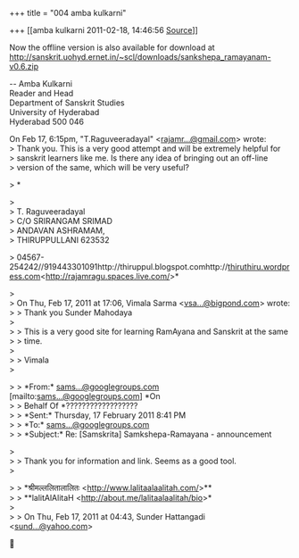 +++
title = "004 amba kulkarni"

+++
[[amba kulkarni	2011-02-18, 14:46:56 [Source](https://groups.google.com/g/samskrita/c/KwctAiznPtk)]]



Now the offline version is also available for download at  
<http://sanskrit.uohyd.ernet.in/~scl/downloads/sankshepa_ramayanam-v0.6.zip>  
  
-- Amba Kulkarni  
Reader and Head  
Department of Sanskrit Studies  
University of Hyderabad  
Hyderabad 500 046  

  
  
On Feb 17, 6:15pm, "T.Raguveeradayal" \<[rajamr...@gmail.com]()\> wrote:  
\> Thank you. This is a very good attempt and will be extremely helpful for  
\> sanskrit learners like me. Is there any idea of bringing out an off-line  
\> version of the same, which will be very useful?  

\> \*  

\>  
\> T. Raguveeradayal  
\> C/O SRIRANGAM SRIMAD  
\> ANDAVAN ASHRAMAM,  
\> THIRUPPULLANI 623532  

\> 04567-254242//919443301091http://thiruppul.blogspot.comhttp://[thiruthiru.wordpress.com](http://thiruthiru.wordpress.com)\<<http://rajamragu.spaces.live.com/>\>\*  

\>  
\> On Thu, Feb 17, 2011 at 17:06, Vimala Sarma \<[vsa...@bigpond.com]()\> wrote:  
\> \> Thank you Sunder Mahodaya  
\>  
\> \> This is a very good site for learning RamAyana and Sanskrit at the same  
\> \> time.  
\>  
\> \> Vimala  
\>  

\> \> \*From:\* [sams...@googlegroups.com]() \[mailto:[sams...@googlegroups.com]()\] \*On  
\> \> Behalf Of \*??????????????????  
\> \> \*Sent:\* Thursday, 17 February 2011 8:41 PM  
\> \> \*To:\* [sams...@googlegroups.com]()  
\> \> \*Subject:\* Re: \[Samskrita\] Samkshepa-Ramayana - announcement  

\>  
\> \> Thank you for information and link. Seems as a good tool.  
\>  

\> \> \*श्रीमल्ललितालालितः \<<http://www.lalitaalaalitah.com/>\>\*\*  
\> \> \*\*lalitAlAlitaH \<<http://about.me/lalitaalaalitah/bio>\>\*  
\>  
\> \> On Thu, Feb 17, 2011 at 04:43, Sunder Hattangadi \<[sund...@yahoo.com]()\>  



